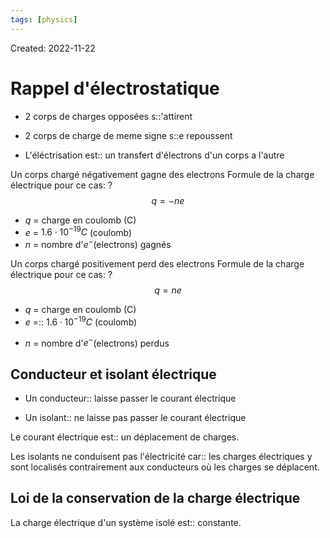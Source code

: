 ```yaml
---
tags: [physics] 
---
```

Created: 2022-11-22

# Rappel d'électrostatique

- 2 corps de charges opposées s::'attirent
<!--SR:!2024-07-17,363,250-->
- 2 corps de charge de meme signe s::e repoussent
<!--SR:!2024-06-07,338,250-->

- L'éléctrisation est:: un transfert d'électrons d'un corps a l'autre
<!--SR:!2024-07-25,189,224-->

<!--SR:!2023-04-21,84,230-->

Un corps chargé négativement gagne des electrons
Formule de la charge électrique pour ce cas:
?
$$q=-ne$$
- $q$ = charge en coulomb (C)
- $e$ = $1.6\cdot 10^{-19}C$ (coulomb) 
- $n$ = nombre d'$e^{-}$(electrons) gagnés
<!--SR:!2024-02-10,154,230-->

Un corps chargé positivement perd des electrons
Formule de la charge électrique pour ce cas:
?
$$q=ne$$
- $q$ = charge en coulomb (C)
- $e$ =:: $1.6\cdot 10^{-19}C$ (coulomb) 
<!--SR:!2024-05-31,261,190-->
- $n$ = nombre d'$e^{-}$(electrons) perdus

## Conducteur et isolant électrique
- Un conducteur:: laisse passer le courant électrique
<!--SR:!2024-05-11,171,210-->
- Un isolant:: ne laisse pas passer le courant électrique
<!--SR:!2024-03-30,151,210-->
Le courant électrique est:: un déplacement de charges.
<!--SR:!2024-04-27,103,227-->

<!--SR:!2023-05-07,94,230-->
Les isolants ne conduisent pas l'électricité car:: les charges électriques y sont localisés contrairement aux conducteurs où les charges se déplacent.
<!--SR:!2024-02-07,245,280-->

<!--SR:!2023-04-19,84,230-->

## Loi de la conservation de la charge électrique
La charge électrique d'un système isolé est:: constante. 
<!--SR:!2024-03-23,274,280-->

<!--SR:!2023-04-18,83,230-->
